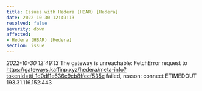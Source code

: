 ```yaml
---
title: Issues with Hedera (HBAR) [Hedera]
date: 2022-10-30 12:49:13
resolved: false
severity: down
affected:
- Hedera (HBAR) [Hedera]
section: issue
---
```


*2022-10-30 12:49:13* The gateway is unreachable: FetchError request to https://gateways.kaffinp.xyz/hedera/meta-info?tokenId=tti_1d0df1e636c9cb8ffecf535e failed, reason: connect ETIMEDOUT 193.31.116.152:443